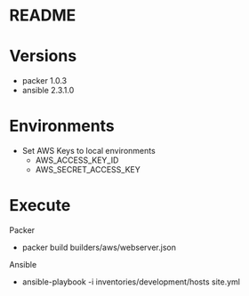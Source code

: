 README
=======

Versions
=======

- packer 1.0.3
- ansible 2.3.1.0

Environments
=======
- Set AWS Keys to local environments
  - AWS_ACCESS_KEY_ID
  - AWS_SECRET_ACCESS_KEY

Execute
=======
Packer
  - packer build builders/aws/webserver.json

Ansible
  - ansible-playbook -i inventories/development/hosts site.yml
